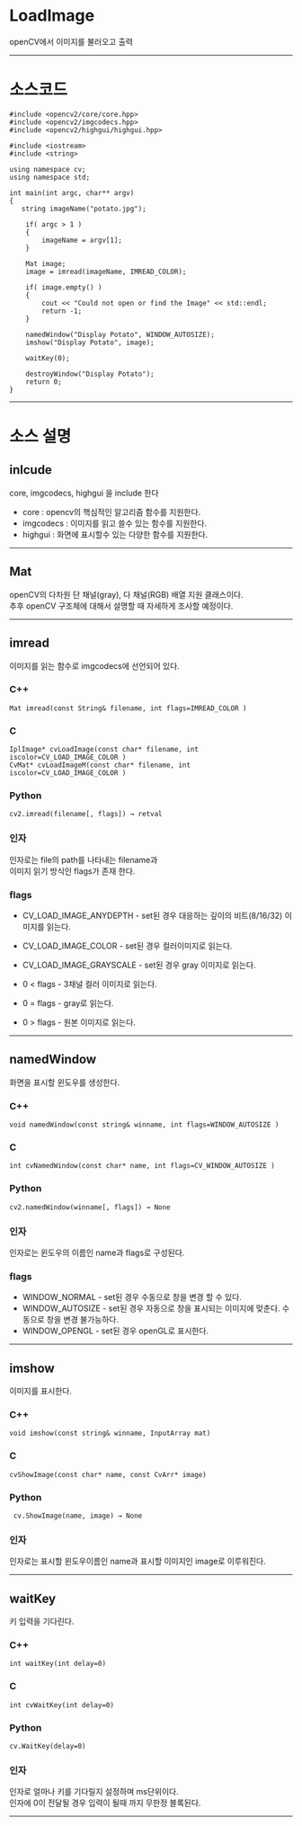 # LoadImage

openCV에서 이미지를 불러오고 출력

---

# 소스코드

```
#include <opencv2/core/core.hpp>
#include <opencv2/imgcodecs.hpp>
#include <opencv2/highgui/highgui.hpp>

#include <iostream>
#include <string>

using namespace cv;
using namespace std;

int main(int argc, char** argv)
{
   string imageName("potato.jpg");

    if( argc > 1 )
    {
        imageName = argv[1];
    }

    Mat image;
    image = imread(imageName, IMREAD_COLOR);

    if( image.empty() )
    {
        cout << "Could not open or find the Image" << std::endl;
        return -1;
    }

    namedWindow("Display Potato", WINDOW_AUTOSIZE);
    imshow("Display Potato", image);

    waitKey(0);
    
    destroyWindow("Display Potato");
    return 0;
}
```
---

#  소스 설명

## inlcude

core, imgcodecs, highgui 을 include 한다<br>
- core        : opencv의 핵심적인 알고리즘 함수를 지원한다.<br>
- imgcodecs   : 이미지를 읽고 쓸수 있는 함수를 지원한다.<br>
- highgui     : 화면에 표시할수 있는 다양한 함수를 지원한다.<br>

---

## Mat

openCV의 다차원 단 채널(gray), 다 채널(RGB) 배열 지원 클래스이다.<br>
추후 openCV 구조체에 대해서 설명할 때 자세하게 조사할 예정이다. <br>

---

## imread

이미지를 읽는 함수로 imgcodecs에 선언되어 있다.<br>

### C++
    Mat imread(const String& filename, int flags=IMREAD_COLOR )

### C
    IplImage* cvLoadImage(const char* filename, int iscolor=CV_LOAD_IMAGE_COLOR )
    CvMat* cvLoadImageM(const char* filename, int iscolor=CV_LOAD_IMAGE_COLOR )

### Python
    cv2.imread(filename[, flags]) → retval


### 인자
인자로는 file의 path를 나타내는 filename과<br>
이미지 읽기 방식인 flags가 존재 한다.<br>


### flags

- CV_LOAD_IMAGE_ANYDEPTH - set된 경우 대응하는 깊이의 비트(8/16/32) 이미지를 읽는다.
- CV_LOAD_IMAGE_COLOR - set된 경우 컬러이미지로 읽는다.
- CV_LOAD_IMAGE_GRAYSCALE - set된 경우 gray 이미지로 읽는다.


- 0 < flags - 3채널 컬러 이미지로 읽는다.
- 0 = flags - gray로 읽는다.
- 0 > flags - 원본 이미지로 읽는다.

---

## namedWindow

화면을 표시할 윈도우를 생성한다. <br>

### C++
    void namedWindow(const string& winname, int flags=WINDOW_AUTOSIZE )

### C
    int cvNamedWindow(const char* name, int flags=CV_WINDOW_AUTOSIZE )

### Python
    cv2.namedWindow(winname[, flags]) → None


### 인자
인자로는 윈도우의 이름인 name과 flags로 구성된다.<br>

### flags

- WINDOW_NORMAL - set된 경우 수동으로 창을 변경 할 수 있다.
- WINDOW_AUTOSIZE - set된 경우 자동으로 창을 표시되는 이미지에 맞춘다.
수동으로 창을 변경 불가능하다.
- WINDOW_OPENGL - set된 경우 openGL로 표시한다.

---

## imshow

이미지를 표시한다.<br>

### C++
    void imshow(const string& winname, InputArray mat)

### C
    cvShowImage(const char* name, const CvArr* image)

### Python
     cv.ShowImage(name, image) → None


### 인자
인자로는 표시할 윈도우이름인 name과 표시할 이미지인 image로 이루워진다.

---

## waitKey

키 입력을 기다린다.<br>

### C++
    int waitKey(int delay=0)

### C
    int cvWaitKey(int delay=0)

### Python
    cv.WaitKey(delay=0)

### 인자
인자로 얼마나 키를 기다릴지 설정하며 ms단위이다. <br>
인자에 0이 전달될 경우 입력이 될때 까지 무한정 블록된다.<br>

---
